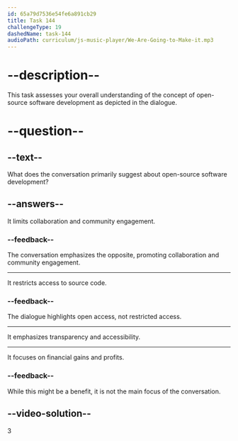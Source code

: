 ```yaml
---
id: 65a79d7536e54fe6a891cb29
title: Task 144
challengeType: 19
dashedName: task-144
audioPath: curriculum/js-music-player/We-Are-Going-to-Make-it.mp3
---
```


# --description--

This task assesses your overall understanding of the concept of open-source software development as depicted in the dialogue.

# --question--

## --text--

What does the conversation primarily suggest about open-source software development?

## --answers--

It limits collaboration and community engagement.

### --feedback--

The conversation emphasizes the opposite, promoting collaboration and community engagement.

---

It restricts access to source code.

### --feedback--

The dialogue highlights open access, not restricted access.

---

It emphasizes transparency and accessibility.

---

It focuses on financial gains and profits.

### --feedback--

While this might be a benefit, it is not the main focus of the conversation.

## --video-solution--

3
